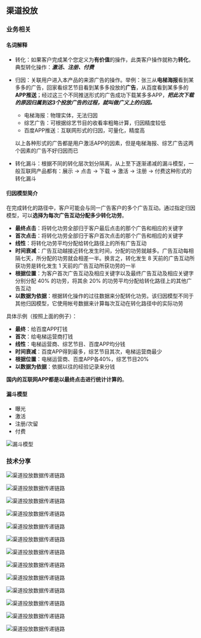 ## 渠道投放

### 业务相关

#### 名词解释

- 转化：如果客户完成某个您定义为**有价值**的操作，此类客户操作就称为**转化**，典型转化操作：***激活、注册、付费***

- 归因：关联用户进入本产品的来源广告的操作。举例：张三从**电梯海报**看到某多多的广告，回家看综艺节目看到某多多投放的**广告**，从百度看到某多多的**APP推送**；经过这三个不同推送形式的广告成功下载某多多APP，***把此次下载的原因归属到这3个投放广告的过程，就叫做广义上的归因。***
  
  - 电梯海报：物理实体，无法归因
  - 综艺广告：可根据综艺节目的收看率粗略计算，归因精度较低
  - 百度APP推送：互联网形式的归因，可量化，精度高
  
  以上各种形式的广告都是用户激活APP的因素，但是电梯海报、综艺广告这两个因素的广告不好归因而已

- 转化漏斗：根据不同的转化层次划分隔离，从上至下逐渐递减的漏斗模型，一般互联网产品都有：展示 -> 点击 -> 下载 -> 激活 -> 注册 -> 付费这种形式的转化漏斗

#### 归因模型简介

在完成转化的路径中，客户可能会与同一广告客户的多个广告互动。通过指定归因模型，可以**选择为每次广告互动分配多少转化功劳**。

- **最终点击**：将转化功劳全部归于客户最后点击的那个广告和相应的关键字
- **首次点击**：将转化功劳全部归于客户首次点击的那个广告和相应的关键字
- **线性**：将转化功劳平均分配给转化路径上的所有广告互动
- **时间衰减**：广告互动越接近转化发生时间，分配的功劳就越多。广告互动每相隔七天，所分配的功劳就会相差一半。换言之，转化发生 8 天前的广告互动所获功劳是转化发生 1 天前的广告互动所获功劳的一半
- **根据位置**：为客户首次广告互动及相应关键字以及最终广告互动及相应关键字分别分配 40% 的功劳，将其余 20% 的功劳平均分配给转化路径上的其他广告互动
- **以数据为依据**：根据转化操作的过往数据来分配转化功劳。该归因模型不同于其他归因模型，它使用帐号数据来计算每次互动在转化路径中的实际功劳

具体示例（按照上面的例子）：

- **最终**：给百度APP打钱
- **首次**：给电梯运营商打钱
- **线性**：电梯运营商、综艺节目、百度APP均分钱
- **时间衰减**：百度APP得到最多，综艺节目其次，电梯运营商最少
- **根据位置**：电梯运营商、百度APP各40%，综艺节目20%
- **以数据为依据**：依据以往的经验记录来分钱

**国内的互联网APP都是以最终点击进行统计计算的**。

#### 漏斗模型

- 曝光
- 激活
- 注册/次留
- 付费

![漏斗模型](../images/漏斗模型.jpg)

### 技术分享

![渠道投放数据传递链路](../images/渠道分享ppt2.jpg)

![渠道投放数据传递链路](../images/渠道分享ppt3.jpg)

![渠道投放数据传递链路](../images/渠道分享ppt4.jpg)

![渠道投放数据传递链路](../images/渠道分享ppt5.jpg)

![渠道投放数据传递链路](../images/渠道分享ppt6.jpg)

![渠道投放数据传递链路](../images/渠道分享ppt7.jpg)

![渠道投放数据传递链路](../images/渠道分享ppt8.jpg)

![渠道投放数据传递链路](../images/渠道分享ppt9.jpg)

![渠道投放数据传递链路](../images/渠道分享ppt10.jpg)

![渠道投放数据传递链路](../images/渠道分享ppt11.jpg)

![渠道投放数据传递链路](../images/渠道分享ppt12.jpg)

![渠道投放数据传递链路](../images/渠道分享ppt13.jpg)

![渠道投放数据传递链路](../images/渠道分享ppt14.jpg)
